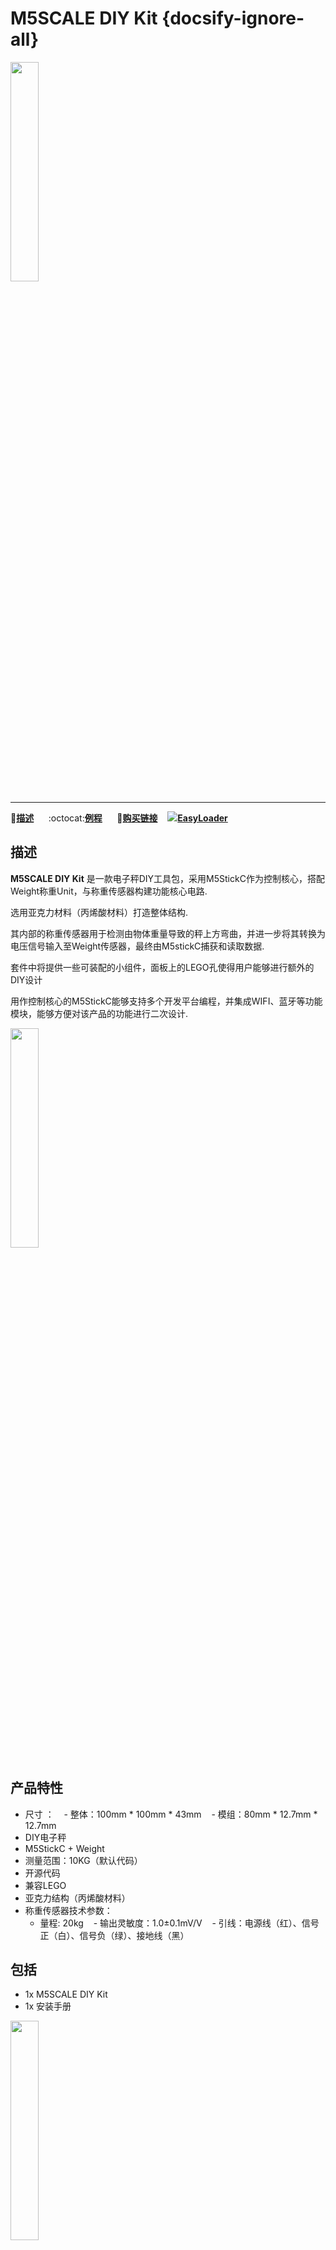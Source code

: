 # M5SCALE DIY Kit {docsify-ignore-all}

<img src="assets\img\product_pics\app\m5scale_diy_kit\m5scale_diy_kit_01.jpg" width="30%" height="30%"> 

***

:memo:**[描述](#描述)**&nbsp;&nbsp;&nbsp;&nbsp;&nbsp;&nbsp;:octocat:**[例程](#例程)**&nbsp;&nbsp;&nbsp;&nbsp;&nbsp;&nbsp;🛒**[购买链接](https://m5stack.com/products/m5scale-diy-kit)**&nbsp;&nbsp;&nbsp;&nbsp;<img src="https://m5stack.oss-cn-shenzhen.aliyuncs.com/image/EasyLoader_logo-min.jpg">**[EasyLoader](#EasyLoader)**

## 描述

**M5SCALE DIY Kit** 是一款电子秤DIY工具包，采用M5StickC作为控制核心，搭配Weight称重Unit，与称重传感器构建功能核心电路. 

选用亚克力材料（丙烯酸材料）打造整体结构.

其内部的称重传感器用于检测由物体重量导致的秤上方弯曲，并进一步将其转换为电压信号输入至Weight传感器，最终由M5stickC捕获和读取数据.

套件中将提供一些可装配的小组件，面板上的LEGO孔使得用户能够进行额外的DIY设计

用作控制核心的M5StickC能够支持多个开发平台编程，并集成WIFI、蓝牙等功能模块，能够方便对该产品的功能进行二次设计.

<img src="assets\img\product_pics\app\m5scale_diy_kit\m5scale_diy_kit_02.jpg" width="30%" height="30%">

## 产品特性 

- 尺寸 ：
    - 整体：100mm * 100mm * 43mm
    - 模组：80mm * 12.7mm * 12.7mm
- DIY电子秤
- M5StickC + Weight
- 测量范围：10KG（默认代码）
- 开源代码
- 兼容LEGO
- 亚克力结构（丙烯酸材料）
- 称重传感器技术参数：
    - 量程: 20kg
    - 输出灵敏度：1.0±0.1mV/V
    - 引线：电源线（红）、信号正（白）、信号负（绿）、接地线（黑）



## 包括

-  1x M5SCALE DIY Kit
-  1x 安装手册


<img src="assets\img\product_pics\app\m5scale_diy_kit\m5scale_diy_kit_03.jpg" width="30%" height="30%">

## 应用

-  高精度电子秤
-  小量程称重机器


## 相关链接

- **[M5StickC产品页](zh_CN/core/m5stickc)**

- **[Weight Unit产品页](zh_CN/unit/weight)**



## EasyLoader

<img src="https://m5stack.oss-cn-shenzhen.aliyuncs.com/image/EasyLoader_logo.png" width="100px" style="margin-top:20px">

<a href="https://m5stack.oss-cn-shenzhen.aliyuncs.com/EasyLoader/Application/M5SCALE_DIY_KIT/EasyLoader_APP_M5Scale_diy_kit.exe"><button type="button" class="btn btn-primary">点击下载EasyLoader</button></a>

>1.EasyLoader是一个简洁快速的程序烧录器，每一个产品页面里的EasyLoader都提供了一个与产品相关的案例程序.

>2.下载软件后，双击运行应用程序，将M5设备通过数据线连接至电脑,选择端口参数，点击 **"Burn"** 即可开始烧录    


## 例程

### 1. Arduino IDE

*以下代码仅为片段，如需获取完整代码，[请点击此处.](https://github.com/m5stack/M5-ProductExampleCodes/tree/master/App/M5SCALE_DIY_kit/Arduino/M5SCALE_DIY_kit).*

```arduino
#include"HX711.h"
#include<M5StickC.h>

int Weight = 0;
void setup() {
  M5.begin();
  M5.Lcd.setRotation(1);
  M5.Lcd.setTextColor(TFT_GREEN, TFT_BLACK);
  M5.Lcd.setTextDatum(MC_DATUM);
  M5.Lcd.drawString("SCALE", 80, 0, 4);  
   Init_Hx711();
   Get_Gross();   //clear the weight
   M5.Lcd.setTextColor(TFT_RED, TFT_BLACK);  
   Serial.begin(115200);
     
}
 
void loop() {  
   M5.update(); 
//   if (M5.BtnA.wasReleased()) {
//      Get_Maopi();
//    }
     Weight = Get_Weight();
     M5.Lcd.setCursor(40,30,4);
     M5.Lcd.fillRect(0, 30, 160, 30, TFT_BLACK);
     M5.Lcd.printf("%d g", Weight);
     M5.Lcd.fillRect(0, 70, 160, 10, TFT_BLACK);
     M5.Lcd.fillRect(0, 70, Weight*0.016, 10, TFT_YELLOW);
     delay(100);  
}
```

### 2. UIFlow

*代码下载地址[点击此处](https://github.com/m5stack/M5-ProductExampleCodes/tree/master/App/M5SCALE_DIY_kit/UIFlow)*

<img src="assets/img/product_pics/app/m5scale_diy_kit/m5scale.png" >

## Video
**Demo** 

<video class="video_size" controls>
    <source src="https://m5stack.oss-cn-shenzhen.aliyuncs.com/video/Product_example_video/App/M5SCALE_DIY_Kit/M5SCALE_DIY_Kit.mp4" type="video/mp4" >
</video>


<script>

   var purchase_link = 'https://m5stack.com/collections/m5-core/products/basic-core-iot-development-kit';


   anchor_search(purchase_link);
   scrollFunc();

</script>